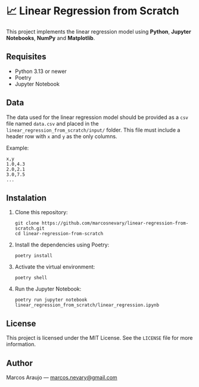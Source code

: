 # 📈 **Linear Regression from Scratch**

This project implements the linear regression model using **Python**, **Jupyter Notebooks**, **NumPy** and **Matplotlib**.

## **Requisites**
- Python 3.13 or newer
- Poetry
- Jupyter Notebook

## **Data**
The data used for the linear regression model should be provided as a `csv` file named `data.csv` and placed in the `linear_regression_from_scratch/input/` folder. This file must include a header row with `x` and `y` as the only columns.

Example:
```
x,y
1.0,4.3
2.0,2.1
3.0,7.5
...
```

## **Instalation**
1. Clone this repository:
    ```
    git clone https://github.com/marcosnevary/linear-regression-from-scratch.git
    cd linear-regression-from-scratch
    ```
2. Install the dependencies using Poetry:
    ```
    poetry install
    ```
3. Activate the virtual environment:
    ```
    poetry shell
    ```
4. Run the Jupyter Notebook:
    ```
    poetry run jupyter notebook linear_regression_from_scratch/linear_regression.ipynb
    ```
## **License**
This project is licensed under the MIT License. See the `LICENSE` file for more information.

## **Author**
Marcos Araujo — marcos.nevary@gmail.com

